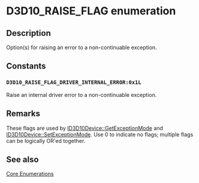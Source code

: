 # D3D10_RAISE_FLAG enumeration

## Description

Option(s) for raising an error to a non-continuable exception.

## Constants

### `D3D10_RAISE_FLAG_DRIVER_INTERNAL_ERROR:0x1L`

Raise an internal driver error to a non-continuable exception.

## Remarks

These flags are used by [ID3D10Device::GetExceptionMode](https://learn.microsoft.com/windows/desktop/api/d3d10/nf-d3d10-id3d10device-getexceptionmode) and [ID3D10Device::SetExceptionMode](https://learn.microsoft.com/windows/desktop/api/d3d10/nf-d3d10-id3d10device-setexceptionmode). Use 0 to indicate no flags; multiple flags can be logically OR'ed together.

## See also

[Core Enumerations](https://learn.microsoft.com/windows/desktop/direct3d10/d3d10-graphics-reference-d3d10-core-enums)
